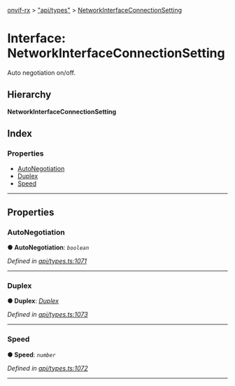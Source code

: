 [onvif-rx](../README.md) > ["api/types"](../modules/_api_types_.md) > [NetworkInterfaceConnectionSetting](../interfaces/_api_types_.networkinterfaceconnectionsetting.md)

# Interface: NetworkInterfaceConnectionSetting

Auto negotiation on/off.

## Hierarchy

**NetworkInterfaceConnectionSetting**

## Index

### Properties

* [AutoNegotiation](_api_types_.networkinterfaceconnectionsetting.md#autonegotiation)
* [Duplex](_api_types_.networkinterfaceconnectionsetting.md#duplex)
* [Speed](_api_types_.networkinterfaceconnectionsetting.md#speed)

---

## Properties

<a id="autonegotiation"></a>

###  AutoNegotiation

**● AutoNegotiation**: *`boolean`*

*Defined in [api/types.ts:1071](https://github.com/patrickmichalina/onvif-rx/blob/3ab1739/src/api/types.ts#L1071)*

___
<a id="duplex"></a>

###  Duplex

**● Duplex**: *[Duplex](../enums/_api_types_.duplex.md)*

*Defined in [api/types.ts:1073](https://github.com/patrickmichalina/onvif-rx/blob/3ab1739/src/api/types.ts#L1073)*

___
<a id="speed"></a>

###  Speed

**● Speed**: *`number`*

*Defined in [api/types.ts:1072](https://github.com/patrickmichalina/onvif-rx/blob/3ab1739/src/api/types.ts#L1072)*

___


